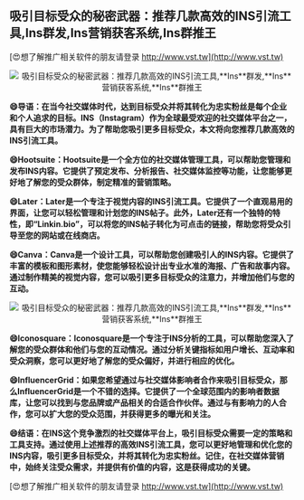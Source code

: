 ## **吸引目标受众的秘密武器：推荐几款高效的INS引流工具,**Ins**群发,**Ins**营销获客系统,**Ins**群推王**

[😍想了解推广相关软件的朋友请登录 http://www.vst.tw](http://www.vst.tw)

 <center><img src="https://vst.tw/MP4/tuiguang/png/8.png" alt="吸引目标受众的秘密武器：推荐几款高效的INS引流工具,**Ins**群发,**Ins**营销获客系统,**Ins**群推王"></center>

**😄导语：在当今社交媒体时代，达到目标受众并将其转化为忠实粉丝是每个企业和个人追求的目标。INS（**Ins**tagram）作为全球最受欢迎的社交媒体平台之一，具有巨大的市场潜力。为了帮助您吸引更多目标受众，本文将向您推荐几款高效的INS引流工具。**

**😄Hootsuite：Hootsuite是一个全方位的社交媒体管理工具，可以帮助您管理和发布INS内容。它提供了预定发布、分析报告、社交媒体监控等功能，让您能够更好地了解您的受众群体，制定精准的营销策略。**

**😄Later：Later是一个专注于视觉内容的INS引流工具。它提供了一个直观易用的界面，让您可以轻松管理和计划您的INS帖子。此外，Later还有一个独特的特性，即“Linkin.bio”，可以将您的INS帖子转化为可点击的链接，帮助您将受众引导至您的网站或在线商店。**

**😄Canva：Canva是一个设计工具，可以帮助您创建吸引人的INS内容。它提供了丰富的模板和图形素材，使您能够轻松设计出专业水准的海报、广告和故事内容。通过制作精美的视觉内容，您可以吸引更多目标受众的注意力，并增加他们与您的互动。**

 <center><img src="https://vst.tw/MP4/tuiguang/png/0.png" alt="吸引目标受众的秘密武器：推荐几款高效的INS引流工具,**Ins**群发,**Ins**营销获客系统,**Ins**群推王"></center>

**😄Iconosquare：Iconosquare是一个专注于INS分析的工具，可以帮助您深入了解您的受众群体和他们与您的互动情况。通过分析关键指标如用户增长、互动率和受众洞察，您可以更好地了解您的受众偏好，并进行相应的优化。**

**😄InfluencerGrid：如果您希望通过与社交媒体影响者合作来吸引目标受众，那么InfluencerGrid是一个不错的选择。它提供了一个全球范围内的影响者数据库，让您可以找到与您品牌或产品相关的合适合作伙伴。通过与有影响力的人合作，您可以扩大您的受众范围，并获得更多的曝光和关注。**

**😄结语：在INS这个竞争激烈的社交媒体平台上，吸引目标受众需要一定的策略和工具支持。通过使用上述推荐的高效INS引流工具，您可以更好地管理和优化您的INS内容，吸引更多目标受众，并将其转化为忠实粉丝。记住，在社交媒体营销中，始终关注受众需求，并提供有价值的内容，这是获得成功的关键。**

[😍想了解推广相关软件的朋友请登录 http://www.vst.tw](http://www.vst.tw)



